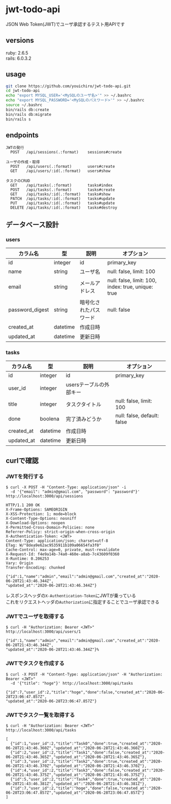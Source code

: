 # jwt-todo-api

JSON Web Token(JWT)でユーザ承認するテスト用APIです

## versions
ruby: 2.6.5<br>
rails: 6.0.3.2

## usage

```bash
git clone https://github.com/youichiro/jwt-todo-api.git
cd jwt-todo-api
echo "export MYSQL_USER='<MySQLのユーザ名>'" >> ~/.bashrc
echo "export MYSQL_PASSWORD='<MySQLのパスワード>'" >> ~/.bashrc
source ~/.bashrc
bin/rails db:create
bin/rails db:migrate
bin/rails s
```

## endpoints

```
JWTの発行
  POST   /api/sessions(.:format)    sessions#create

ユーザの作成・取得
  POST   /api/users(.:format)       users#create
  GET    /api/users/:id(.:format)   users#show

タスクのCRUD
  GET    /api/tasks(.:format)       tasks#index
  POST   /api/tasks(.:format)       tasks#create
  GET    /api/tasks/:id(.:format)   tasks#show
  PATCH  /api/tasks/:id(.:format)   tasks#update
  PUT    /api/tasks/:id(.:format)   tasks#update
  DELETE /api/tasks/:id(.:format)   tasks#destroy
```

## データベース設計

### users

|カラム名|型|説明|オプション|
|---|---|---|---|
|id|integer|id|primary_key|
|name|string|ユーザ名|null: false, limit: 100|
|email|string|メールアドレス|null: false, limit: 100, index: true, unique: true|
|password_digest|string|暗号化されたパスワード|null: false|
|created_at|datetime|作成日時||
|updated_at|datetime|更新日時||

### tasks

|カラム名|型|説明|オプション|
|---|---|---|---|
|id|integer|id|primary_key|
|user_id|integer|usersテーブルの外部キー||
|title|integer|タスクタイトル|null: false, limit: 100|
|done|boolena|完了済みどうか|null: false, default: false|
|created_at|datetime|作成日時||
|updated_at|datetime|更新日時||


## curlで確認

### JWTを発行する

```
$ curl -X POST -H "Content-Type: application/json" -i
  -d '{"email": "admin@gmail.com", "password": "password"}' http://localhost:3000/api/sessions

HTTP/1.1 200 OK
X-Frame-Options: SAMEORIGIN
X-XSS-Protection: 1; mode=block
X-Content-Type-Options: nosniff
X-Download-Options: noopen
X-Permitted-Cross-Domain-Policies: none
Referrer-Policy: strict-origin-when-cross-origin
X-Authentication-Token: <JWT>
Content-Type: application/json; charset=utf-8
ETag: W/"8dea9e62ac9535911b109a06654fa3f0"
Cache-Control: max-age=0, private, must-revalidate
X-Request-Id: f4e9a14b-74a0-460e-a8ab-7c43609f0360
X-Runtime: 0.206253
Vary: Origin
Transfer-Encoding: chunked

{"id":1,"name":"admin","email":"admin@gmail.com","created_at":"2020-06-28T21:43:46.344Z",
"updated_at":"2020-06-28T21:43:46.344Z"}
```

レスポンスヘッダの`X-Authentication-Token`にJWTが乗っている<br>
これをリクエストヘッダの`Authorization`に指定することでユーザ承認できる

### JWTでユーザを取得する

```
$ curl -H "Authorization: Bearer <JWT>" http://localhost:3000/api/users/1

{"id":1,"name":"admin","email":"admin@gmail.com","created_at":"2020-06-28T21:43:46.344Z",
"updated_at":"2020-06-28T21:43:46.344Z"}%
```

### JWTでタスクを作成する

```
$ curl -X POST -H "Content-Type: application/json" -H "Authorization: Bearer <JWT>"
  -d '{"title": "hoge"}' http://localhost:3000/api/tasks

{"id":7,"user_id":2,"title":"hoge","done":false,"created_at":"2020-06-28T23:06:47.857Z",
"updated_at":"2020-06-28T23:06:47.857Z"}
```

### JWTでタスク一覧を取得する

```
$ curl -H "Authorization: Bearer <JWT>" http://localhost:3000/api/tasks

[
  {"id":1,"user_id":2,"title":"Task0","done":true,"created_at":"2020-06-28T21:43:46.360Z","updated_at":"2020-06-28T21:43:46.360Z"},
  {"id":2,"user_id":2,"title":"Task1","done":false,"created_at":"2020-06-28T21:43:46.365Z","updated_at":"2020-06-28T21:43:46.365Z"},
  {"id":3,"user_id":2,"title":"Task2","done":true,"created_at":"2020-06-28T21:43:46.370Z","updated_at":"2020-06-28T21:43:46.370Z"},
  {"id":4,"user_id":2,"title":"Task3","done":false,"created_at":"2020-06-28T21:43:46.375Z","updated_at":"2020-06-28T21:43:46.375Z"},
  {"id":5,"user_id":2,"title":"Task4","done":true,"created_at":"2020-06-28T21:43:46.381Z","updated_at":"2020-06-28T21:43:46.381Z"},
  {"id":7,"user_id":2,"title":"hoge","done":false,"created_at":"2020-06-28T23:06:47.857Z","updated_at":"2020-06-28T23:06:47.857Z"}
]
```
